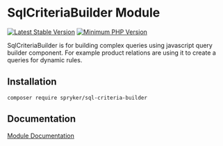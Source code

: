 # SqlCriteriaBuilder Module
[![Latest Stable Version](https://poser.pugx.org/spryker/sql-criteria-builder/v/stable.svg)](https://packagist.org/packages/spryker/sql-criteria-builder)
[![Minimum PHP Version](https://img.shields.io/badge/php-%3E%3D%207.4-8892BF.svg)](https://php.net/)

SqlCriteriaBuilder is for building complex queries using javascript query builder component. For example product relations are using it to create a queries for dynamic rules.

## Installation

```
composer require spryker/sql-criteria-builder
```

## Documentation

[Module Documentation](https://github.com/oliwierptak/everon-criteria-builder)
